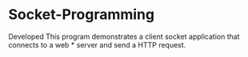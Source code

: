 # Socket-Programming
Developed This program demonstrates a client socket application that connects to a web  * server and send a HTTP request.

